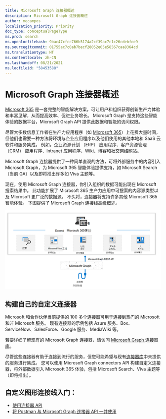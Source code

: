 ```yaml
---
title: Microsoft Graph 连接器概述
description: Microsoft Graph 连接器概述
author: mecampos
localization_priority: Priority
doc_type: conceptualPageType
ms.prod: search
ms.openlocfilehash: 9bac47cfcc766b5174a2cf39ac7c1c26cdebfce9
ms.sourcegitcommit: 01755ac7c0ab7becf28052e05e58567caa8364cd
ms.translationtype: HT
ms.contentlocale: zh-CN
ms.lasthandoff: 08/21/2021
ms.locfileid: "58453588"
---
```

# <a name="microsoft-graph-connectors-overview"></a>Microsoft Graph 连接器概述

[Microsoft 365](https://www.microsoft.com/microsoft-365) 是一套完整的智能解决方案，可让用户和组织获得创新生产力体验和丰富见解，从而提高效率、促进业务增长。 Microsoft Graph 是支持这些智能体验的数据平台，Microsoft Graph API 提供此数据和智能的访问权限。

尽管大多数信息工作者在生产力应用程序（如 [Microsoft 365](https://www.microsoft.com/microsoft-365)）上花费大量时间，但他们也需要一种方法将环境与企业应用程序以及他们使用的其他本地和 SaaS 云软件和服务集成。 例如，企业资源计划 （ERP） 应用程序、客户资源管理 （CRM） 应用程序、Intranet 应用程序、Wiki、博客和社交网络网站。

Microsoft Graph 连接器提供了一种简单直观的方法，可将外部服务中的内容引入 Microsoft Graph，为 Microsoft 365 智能体验提供支持，如 Microsoft Search（当前 GA）以及即将推出许多如 Viva 主题等。

现在，使用 Microsoft Graph 连接器，你引入组织的数据可能出现在 Microsoft 搜索结果中。 此功能扩展了 Microsoft 365 生产力应用中可搜索的内容源类型以及 Microsoft 更广泛的数据源。 不久将，连接器将支持许多其他 Microsoft 365 智能体验。
下图提供了 Microsoft Graph 连接线高级概述。

<!---Insert image reference here --->
<!---       ![Select the Microsoft Graph permissions](./images/application-saml-sso-configure-api/set-permissions.png) --->
![图像显示正使用连接线将数据引入 Microsoft Graph](./images/connectors-images/overview.png)

## <a name="build-your-own-custom-connector"></a>构建自己的自定义连接器

Microsoft 和合作伙伴当前提供的 100 多个连接器可用于连接到热门的 Microsoft 和非 Microsoft 服务。 现有连接器的示例包括 Azure 服务、Box、ServiceNow、SalesForce、Google 服务、MediaWiki 等。

若要详细了解现有的 Microsoft Graph 连接器，请访问 [Microsoft Graph 连接器库](/microsoftsearch/connectors-gallery)。

尽管这些连接器有助于连接到流行的服务，但您可能希望与现有[连接器库](/microsoftsearch/connectors-gallery)中未提供的服务进行集成。 您可以使用 Microsoft Graph connectors API 构建自定义连接器，将外部数据引入 Microsoft 365 体验，包括 Microsoft Search、Viva 主题等（即将推出）。

## <a name="get-started-with-custom-graph-connectors"></a>自定义图形连接线入门：
* [使用连接器 API](connecting-external-content-connectors-api-overview.md)
* [将 Postman 与 Microsoft Graph 连接器 API 一并使用](connecting-external-content-connectors-api-postman.md)
<!---**(Articles coming next)**
* [Build your first custom connector with Microsoft Graph]()
--->

